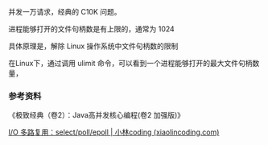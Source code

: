 并发一万请求，经典的 C10K 问题。



进程能够打开的文件句柄数是有上限的，通常为 1024



具体原理是，解除 Linux 操作系统中文件句柄数的限制

在Linux下，通过调用 ulimit 命令，可以看到一个进程能够打开的最大文件句柄数量，





### 参考资料

《极致经典（卷2）：Java高并发核心编程(卷2 加强版)》

[I/O 多路复用：select/poll/epoll | 小林coding (xiaolincoding.com)](https://xiaolincoding.com/os/8_network_system/selete_poll_epoll.html#如何服务更多的用户)